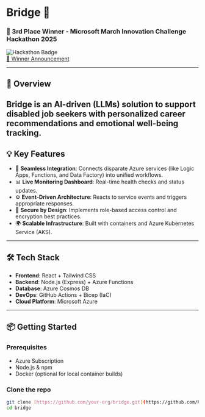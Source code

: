 # Bridge 🌉  
### 🥉 3rd Place Winner - Microsoft March Innovation Challenge Hackathon 2025

![Hackathon Badge](https://img.shields.io/badge/Microsoft-Hackathon_2025-blueviolet)  
[🔗 Winner Announcement](https://techcommunity.microsoft.com/discussions/azure/announcing-the-winners-of-the-march-innovation-challenge-hackathon/4398522)

---

## 🚀 Overview  
**Bridge** is an AI-driven (LLMs) solution to support disabled job seekers with personalized career recommendations and emotional well-being tracking.
---

## 💡 Key Features  
- 🔌 **Seamless Integration**: Connects disparate Azure services (like Logic Apps, Functions, and Data Factory) into unified workflows.  
- 📊 **Live Monitoring Dashboard**: Real-time health checks and status updates.  
- ⚙️ **Event-Driven Architecture**: Reacts to service events and triggers appropriate responses.  
- 🔐 **Secure by Design**: Implements role-based access control and encryption best practices.  
- 🌍 **Scalable Infrastructure**: Built with containers and Azure Kubernetes Service (AKS).

---

## 🛠️ Tech Stack  
- **Frontend**: React + Tailwind CSS  
- **Backend**: Node.js (Express) + Azure Functions  
- **Database**: Azure Cosmos DB  
- **DevOps**: GitHub Actions + Bicep (IaC)  
- **Cloud Platform**: Microsoft Azure  


---

## 📦 Getting Started  

### Prerequisites  
- Azure Subscription  
- Node.js & npm  
- Docker (optional for local container builds)  

### Clone the repo  
```bash
git clone [https://github.com/your-org/bridge.git](https://github.com/RamK24/Microsoft-Hackathon.git)
cd bridge
